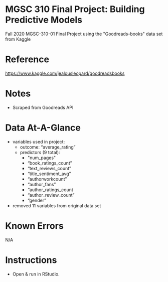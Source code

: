 
# MGSC 310 Final Project: Building Predictive Models
Fall 2020 MGSC-310-01 Final Project using the "Goodreads-books" data set from Kaggle

# Reference
https://www.kaggle.com/jealousleopard/goodreadsbooks

# Notes
- Scraped from Goodreads API

# Data At-A-Glance
- variables used in project:
  - outcome: “average_rating”
  - predictors (9 total):
    - "num_pages"
    - “book_ratings_count”
    - “text_reviews_count”
    - “title_sentiment_avg”
    - “authorworkcount”
    - “author_fans”
    - “author_ratings_count
    - “author_review_count”
    - “gender”
- removed 11 variables from original data set

# Known Errors
N/A

# Instructions
- Open & run in RStudio.
